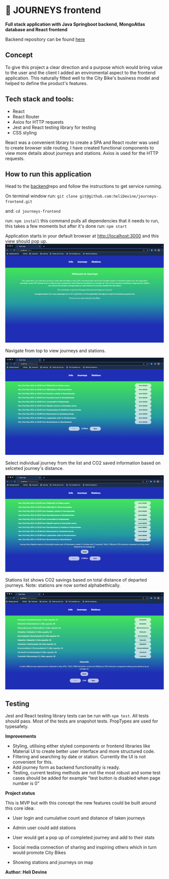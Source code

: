 # 🚴 JOURNEYS frontend

**Full stack application with Java Springboot backend,
MongoAtlas database and React frontend**

Backend repository can be found [here](https://github.com/heliDevine/journeys)

## Concept

To give this project a clear direction and a purpose which would bring value to the user and the client
I added an enviromental aspect to the frontend application. This naturally fitted well to the City Bike's
business model and helped to define the product's features.

## Tech stack and tools:

- React
- React Router
- Axios for HTTP requests
- Jest and React testing library for testing
- CSS styling

React was a convenient library to create a SPA and React router was used to create browser side routing. I have created functional components to view more details about journeys and stations. Axios is used for the HTTP requests.

## How to run this application

Head to the [backend](https://github.com/heliDevine/journeys)repo and follow the instructions to get service running.

On terminal window run: `git clone git@github.com:heliDevine/journeys-frontend.git`

and: `cd journeys-frontend`

run:
`npm install` this command pulls all dependencies that it needs to run, this takes a few moments but after it's done run:
`npm start`

Application starts in your default browser at [http://localhost:3000](http://localhost:3000) and this view should pop up.
![alt text](screenshots/journeys_welcomepage.png 'Welcome page')

Navigate from top to view journeys and stations.

![alt text](screenshots/journeys_listview.png 'List of journeys')

Select individual journey from the list and CO2 saved information
based on selceted journey's distance.

![alt text](screenshots/journeys_popUp.png 'Journey details view')

Stations list shows CO2 savings based on total distance of departed journeys.
Note: stations are now sorted alphabethically.

![alt text](screenshots/journeys_stationPopup.png 'Stations view')

## Testing

Jest and React testing library tests can be run with
`npm test`. All tests should pass. Most of the tests are snapshot tests. PropTypes are used for typesafety.

**Improvements**

- Styling, utilising either styled components or frontend libraries like Material UI to create better user interface and more structured code.
- Filtering and searching by date or station. Currently the UI is not convenient for this.
- Add journey form as backend functionality is ready.
- Testing, current testing methods are not the most robust and some test cases should be added for example "test button is disabled when page number is 0"

**Project status**

This is MVP but with this
concept the new features could be built around this core idea:

- User login and cumulative count and distance of taken journeys

- Admin user could add stations
- User would get a pop up of completed journey and add to their stats
- Social media connection of sharing and inspiring others which in turn would promote City Bikes
- Showing stations and journeys on map

**Author: Heli Devine**
